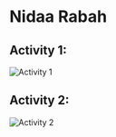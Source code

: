 # Nidaa Rabah

## Activity 1:
![Activity 1](https://github.com/nidaa-7/ECE444-F2023-Assignment1/assets/136858218/31e0abd2-fa5c-4217-8e0c-87cfd6a698d3)

## Activity 2:
![Activity 2](https://github.com/nidaa-7/ECE444-F2023-Assignment1/assets/136858218/9d26719f-3110-417d-b04f-53073338b2dc)
